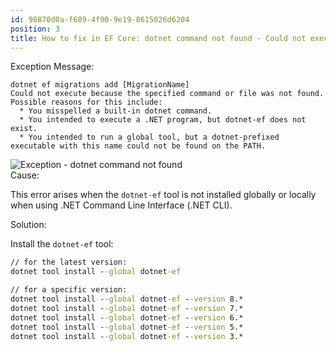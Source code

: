 ```yaml
---
id: 98870d0a-f689-4f90-9e19-8615026d6204
position: 3
title: How to fix in EF Core: dotnet command not found - Could not execute because the specified command or file was not found.
---
```


<div class="h9">Exception Message:</div>

```
dotnet ef migrations add [MigrationName]
Could not execute because the specified command or file was not found.
Possible reasons for this include:
  * You misspelled a built-in dotnet command.
  * You intended to execute a .NET program, but dotnet-ef does not exist.
  * You intended to run a global tool, but a dotnet-prefixed executable with this name could not be found on the PATH.
```

<div class="image-outer"><img src="https://www.learnentityframeworkcore.com/images/efcore/migrations/add-migration/troubleshooting-dotnet-command-not-found.png" loading="lazy" alt="Exception - dotnet command not found"></div>

<div class="h9">Cause:</div>

This error arises when the `dotnet-ef` tool is not installed globally or locally when using .NET Command Line Interface (.NET CLI).

<div class="h9">Solution:</div>

Install the `dotnet-ef` tool:

```cmd
// for the latest version:
dotnet tool install --global dotnet-ef

// for a specific version:
dotnet tool install --global dotnet-ef --version 8.*
dotnet tool install --global dotnet-ef --version 7.*
dotnet tool install --global dotnet-ef --version 6.*
dotnet tool install --global dotnet-ef --version 5.*
dotnet tool install --global dotnet-ef --version 3.*
```
